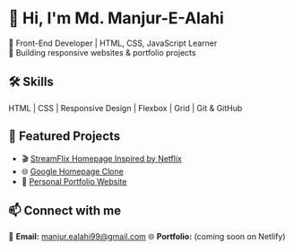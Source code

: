 # 👋 Hi, I'm Md. Manjur-E-Alahi  
🌱 Front-End Developer | HTML, CSS, JavaScript Learner  
🎯 Building responsive websites & portfolio projects  


## 🛠️ Skills
HTML | CSS | Responsive Design | Flexbox | Grid | Git & GitHub  

## 📂 Featured Projects
- 🎬 [StreamFlix Homepage Inspired by Netflix](#)  
- 🌐 [Google Homepage Clone](#)  
- 💼 [Personal Portfolio Website](#)  

## 📫 Connect with me
📧 **Email:** manjur.ealahi99@gmail.com
🌐 **Portfolio:** (coming soon on Netlify)

